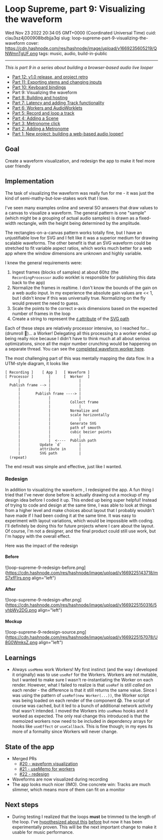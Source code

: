 # Loop Supreme, part 9: Visualizing the waveform

Wed Nov 23 2022 20:34:05 GMT+0000 (Coordinated Universal Time)
cuid: clau3sz4j000908lbdbjja3qi
slug: loop-supreme-part-9-visualizing-the-waveform
cover: https://cdn.hashnode.com/res/hashnode/image/upload/v1669235605219/QNWmnTgUF.png
tags: music, audio, build-in-public

---

_This is part 9 in a series about building a browser-based audio live looper_

- [Part 12: v1.0 release, and project retro](https://ericyd.hashnode.dev/loop-supreme-part-12-v10-release-and-project-retro)
- [Part 11: Exporting stems and changing inputs](https://ericyd.hashnode.dev/loop-supreme-part-11-exporting-stems-and-changing-inputs)
- [Part 10: Keyboard bindings](https://ericyd.hashnode.dev/loop-supreme-part-10-keyboard-bindings)
- Part 9: Visualizing the waveform
- [Part 8: Building and hosting](https://ericyd.hashnode.dev/loop-supreme-part-8-building-and-hosting)
- [Part 7: Latency and adding Track functionality](https://ericyd.hashnode.dev/loop-supreme-part-7-latency-and-adding-track-functionality)
- [Part 6: Workers and AudioWorklets](https://ericyd.hashnode.dev/loop-supreme-part-6-workers-and-audioworklets)
- [Part 5: Record and loop a track](https://ericyd.hashnode.dev/loop-supreme-part-5-record-and-loop-a-track)
- [Part 4: Adding a Scene](https://ericyd.hashnode.dev/loop-supreme-part-4-adding-a-scene)
- [Part 3: Metronome click](https://ericyd.hashnode.dev/loop-supreme-part-3-metronome-click)
- [Part 2: Adding a Metronome](https://ericyd.hashnode.dev/loop-supreme-part-2-adding-a-metronome)
- [Part 1: New project: building a web-based audio looper!](https://ericyd.hashnode.dev/new-project-building-a-web-based-audio-looper)

## Goal

Create a waveform visualization, and redesign the app to make it feel more user friendly

## Implementation

The task of visualizing the waveform was really fun for me - it was just the kind of semi-mathy-but-low-stakes work that I love.

I've seen many examples online and several SO answers that draw values to a canvas to visualize a waveform. The general pattern is one "sample" (which might be a grouping of actual audio samples) is drawn as a fixed-width rectangle, with the height being determined by the amplitude.

The rectangles-on-a-canvas pattern works totally fine, but I have an unjustifiable love for SVG and I felt like it was a superior medium for drawing scalable waveforms. The other benefit is that an SVG waveform could be stretched to fit variable aspect ratios, which works much better for a web app where the window dimensions are unknown and highly variable.

I knew the general requirements were:

1. Ingest frames (blocks of samples) at about 60hz (the `RecordingProcessor` audio worklet is responsible for publishing this data back to the app)
2. Normalize the frames in realtime. I don't know the bounds of the gain on a web audio input. In my experience the absolute gain values are << 1, but I didn't know if this was universally true. Normalizing on the fly would prevent the need to guess.
3. Scale the points to the correct x-axis dimensions based on the expected number of frames in the loop
4. Create a string to represent the [`d` attribute](https://developer.mozilla.org/en-US/docs/Web/SVG/Attribute/d) of the [SVG path](https://developer.mozilla.org/en-US/docs/Web/SVG/Element/path)

Each of these steps are relatively processor intensive, so I reached for... (drumroll 🥁)... a Worker! Delegating all this processing to a worker ended up being really nice because I didn't have to think much at all about serious optimizations, since all the major number crunching would be happening on a separate thread. You can see the [completed waveform worker here](https://github.com/ericyd/loop-supreme/blob/f3c94d76bde928cfe0c75b7f2d942b3c09944f54/src/worklets/waveform.ts).

The most challenging part of this was mentally mapping the data flow. In a UTM-style diagram, it looks like

```shell
[ Recording ]    [ App ]   [ Waveform ]
[ Processor ]       |      [  Worker  ]
      |             |             |
  Publish frame --> |             |
      |             |             |
      |       Publish frame ----> |
      |             |             |
      |             |         Collect frame
      |             |             |
      |             |         Normalize and
      |             |         scale horizontally
      |             |             |
      |             |         Generate SVG
      |             |         path of smooth
      |             |         cubic bezier points
      |             |             |
      |             |  <----  Publish path
      |         Update `d`        |
      |         attribute in      |
      |         SVG path          |
  (repeat)
```

The end result was simple and effective, just like I wanted.

### Redesign

In addition to visualizing the waveform , I redesigned the app. A fun thing I tried that I've never done before is actually drawing out a mockup of my design idea before I coded it up. This ended up being super helpful! Instead of trying to code and design at the same time, I was able to look at things from a higher level and make choices about layout that I probably wouldn't have made if I had been coding it at the same time. It was easy to experiment with layout variations, which would be impossible with coding. I'll definitely be doing this for future projects where I care about the layout. Of course, I'm not a designer, and the final product could still use work, but I'm happy with the overall effect.

Here was the impact of the redesign

#### Before

![loop-supreme-9-redesign-before.png](https://cdn.hashnode.com/res/hashnode/image/upload/v1669225143718/mS7xfFlrs.png align="left")

#### After

![loop-supreme-9-redesign-after.png](https://cdn.hashnode.com/res/hashnode/image/upload/v1669225150316/5vhbWy2DG.png align="left")

#### Mockup

![loop-supreme-9-redesign-source.png](https://cdn.hashnode.com/res/hashnode/image/upload/v1669225157078/U8G0WmksZ.png align="left")

## Learnings

- Always `useMemo` work Workers! My first instinct (and the way I developed it originally) was to use `useRef` for the Workers. Workers are not mutable, but I wanted to make sure I wasn't re-instantiating the Worker on each render. However, what I failed to realize is that `useRef` is still _called_ on each render - the difference is that it still returns the same value. Since I was using the pattern of `useRef(new Worker(...))`, the Worker script was being loaded on each render of the component 😱. The script of course was cached, but it led to a bunch of additional network activity that wasn't intended. I moved the Workers into `useMemo` hooks and it worked as expected. The only real change this introduced is that the memoized workers now need to be included in dependency arrays for hooks like `useEffect` or `useCallback`. This is fine though; in my eyes its more of a formality since Workers will never change.

## State of the app

- Merged PRs
  - [#20 - waveform visualization](https://github.com/ericyd/loop-supreme/pull/20)
  - [#21 - useMemo for workers](https://github.com/ericyd/loop-supreme/pull/21)
  - [#22 - redesign](https://github.com/ericyd/loop-supreme/pull/22)
- Waveforms are now visualized during recording
- The app looks much nicer (IMO). One concrete win: Tracks are much slimmer, which means more of them can fit on a monitor

## Next steps

- During testing I realized that the loops **must** be trimmed to the length of the loop. I've [hypothesized about this](https://github.com/ericyd/loop-supreme/blob/f3c94d76bde928cfe0c75b7f2d942b3c09944f54/src/Track/index.tsx#L139-L142) [before](https://github.com/ericyd/loop-supreme/blob/f3c94d76bde928cfe0c75b7f2d942b3c09944f54/src/Track/index.tsx#L161) but now it has been experimentally proven. This will be the next important change to make it usable for music performance.
